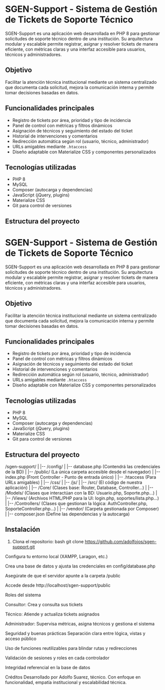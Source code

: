 #  SGEN-Support - Sistema de Gestión de Tickets de Soporte Técnico

SGEN-Support es una aplicación web desarrollada en PHP 8 para gestionar solicitudes de soporte técnico dentro de una institución. Su arquitectura modular y escalable permite registrar, asignar y resolver tickets de manera eficiente, con métricas claras y una interfaz accesible para usuarios, técnicos y administradores.

##  Objetivo

Facilitar la atención técnica institucional mediante un sistema centralizado que documenta cada solicitud, mejora la comunicación interna y permite tomar decisiones basadas en datos.

##  Funcionalidades principales

- Registro de tickets por área, prioridad y tipo de incidencia
- Panel de control con métricas y filtros dinámicos
- Asignación de técnicos y seguimiento del estado del ticket
- Historial de intervenciones y comentarios
- Redirección automática según rol (usuario, técnico, administrador)
- URLs amigables mediante `.htaccess`
- Diseño adaptable con Materialize CSS y componentes personalizados

##  Tecnologías utilizadas

- PHP 8
- MySQL
- Composer (autocarga y dependencias)
- JavaScript (jQuery, plugins)
- Materialize CSS
- Git para control de versiones

##  Estructura del proyecto

#  SGEN-Support - Sistema de Gestión de Tickets de Soporte Técnico

SGEN-Support es una aplicación web desarrollada en PHP 8 para gestionar solicitudes de soporte técnico dentro de una institución. Su arquitectura modular y escalable permite registrar, asignar y resolver tickets de manera eficiente, con métricas claras y una interfaz accesible para usuarios, técnicos y administradores.

##  Objetivo

Facilitar la atención técnica institucional mediante un sistema centralizado que documenta cada solicitud, mejora la comunicación interna y permite tomar decisiones basadas en datos.

##  Funcionalidades principales

- Registro de tickets por área, prioridad y tipo de incidencia
- Panel de control con métricas y filtros dinámicos
- Asignación de técnicos y seguimiento del estado del ticket
- Historial de intervenciones y comentarios
- Redirección automática según rol (usuario, técnico, administrador)
- URLs amigables mediante `.htaccess`
- Diseño adaptable con Materialize CSS y componentes personalizados

##  Tecnologías utilizadas

- PHP 8
- MySQL
- Composer (autocarga y dependencias)
- JavaScript (jQuery, plugins)
- Materialize CSS
- Git para control de versiones

##  Estructura del proyecto


/sgen-support/
|
|-- /config/
|   |-- database.php       (Contendrá las credenciales de la BD)
|
|-- /public/                 (La única carpeta accesible desde el navegador)
|   |-- index.php            (Front Controller - Punto de entrada único)
|   |-- .htaccess            (Para URLs amigables)
|   |-- /css/
|   |-- /js/
|
|-- /src/                    (El código de nuestra aplicación)
|   |-- /Core/               (Clases base: Router, Database, Controller...)
|   |-- /Models/             (Clases que interactúan con la BD: Usuario.php, Soporte.php...)
|   |-- /Views/              (Archivos HTML/PHP para la UI: login.php, soportes/lista.php...)
|   |-- /Controllers/        (Clases que gestionan la lógica: AuthController.php, SoporteController.php...)
|
|-- /vendor/                 (Carpeta gestionada por Composer)
|
|-- composer.json            (Define las dependencias y la autocarga)

##  Instalación

1. Clona el repositorio:
   bash
   git clone https://github.com/adolfojos/sgen-support.git

Configura tu entorno local (XAMPP, Laragon, etc.)

Crea una base de datos y ajusta las credenciales en config/database.php

Asegúrate de que el servidor apunte a la carpeta /public

Accede desde http://localhost/sgen-support/public

Roles del sistema

Consultor: Crea y consulta sus tickets

Técnico: Atiende y actualiza tickets asignados

Administrador: Supervisa métricas, asigna técnicos y gestiona el sistema

Seguridad y buenas prácticas
Separación clara entre lógica, vistas y acceso público

Uso de funciones reutilizables para blindar rutas y redirecciones

Validación de sesiones y roles en cada controlador

Integridad referencial en la base de datos

Créditos
Desarrollado por Adolfo Suarez, técnico. Con enfoque en funcionalidad, empatía institucional y escalabilidad técnica.